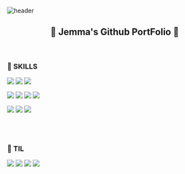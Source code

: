 ![header](https://capsule-render.vercel.app/api?type=waving&color=timeGradient&height=250&text=오늘과는다른내일&animation=fadeIn)

<h2 align="center"> 🚀 Jemma's Github PortFolio 🚀</h2>

<br>


<h3> 🌳 SKILLS </h3>


 <p>
<img src="https://img.shields.io/badge/Flutter-02569B?style=plastic&logo=Flutter&logoColor=white"/> 
<img src="https://img.shields.io/badge/React-61DAFB?style=plastic&logo=React&logoColor=white&"/>
<!--   <img src="https://img.shields.io/badge/Redux-764ABC?style=plastic&logo=redux&logoColor=white"/> -->
<img src="https://img.shields.io/badge/Vue-4FC08D?style=plastic&logo=vue.js&logoColor=white"/>
<!--   <img src="https://img.shields.io/badge/JSON Web Tokens-262627?style=plastic&logo=jsonwebtokens&logoColor=white"/> -->
 </p>
 <p>
  <img src="https://img.shields.io/badge/Node.js-339933?style=plastic&logo=node.js&logoColor=white"/>
   <img src="https://img.shields.io/badge/JavaScript-F7DF1E?style=plastic&logo=javascript&logoColor=white"/>
<!--   <img src="https://img.shields.io/badge/TypeScript-3178C6?style=plastic&logo=typescript&logoColor=white"/> -->
 <img src="https://img.shields.io/badge/Java-007396?style=plastic&logo=java&logoColor=white"/>
  <img src="https://img.shields.io/badge/Dart-0175C2?style=plastic&logo=dart&logoColor=white"/>
  </p>
  <p>
<img src="https://img.shields.io/badge/MySQL-4479A1?style=plastic&logo=mysql&logoColor=white"/>
  <img src="https://img.shields.io/badge/Firebase-FFCA28?style=plastic&logo=firebase&logoColor=white"/>
  <img src="https://img.shields.io/badge/Github-181717?style=plastic&logo=github&logoColor=white"/>
</p>


<br><br>

<h3> 📝 TIL </h3>

<p> 
  <img src="https://img.shields.io/badge/django-092E20?style=plastic&logo=django&logoColor=white&fontColor=white"/>
<!--   <img src="https://img.shields.io/badge/TensorFlow-FF6F00?style=plastic&logo=tensorflow&logoColor=white&fontColor=white"/> -->
  <img src="https://img.shields.io/badge/Python-3776AB?style=plastic&logo=python&logoColor=white&fontColor=white"/>
<!-- <img src="https://img.shields.io/badge/Swift-F05138?style=plastic&logo=swift&logoColor=white&fontColor=white"/> -->
  <img src="https://img.shields.io/badge/MongoDB-47A248?style=plastic&logo=mongoDB&logoColor=white&fontColor=white"/>
  <img src="https://img.shields.io/badge/AWS-FF9900?style=plastic&logo=AmazonAWS&logoColor=white&fontColor=white"/>
<!--   <img src="https://img.shields.io/badge/Docker-2496ED?style=plastic&logo=docker&logoColor=white&fontColor=white"/>
  <img src="https://img.shields.io/badge/Kubernetes-326CE5?style=plastic&logo=kubernetes&logoColor=white&fontColor=white"/> -->
</p>
